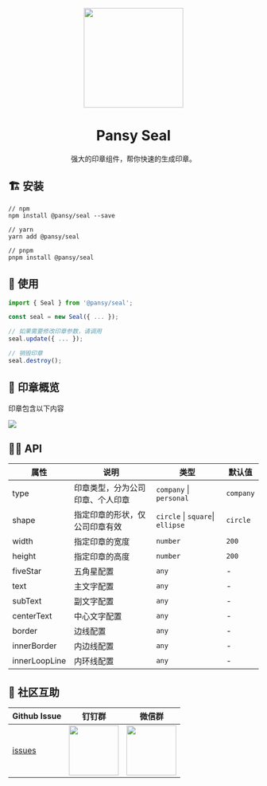 <p align="center">
  <a href="https://ant.design">
    <img width="200" src="https://cdn.jsdelivr.net/gh/wangxingkang/pictures@latest/imgs/seal.svg">
  </a>
</p>

<h1 align="center">Pansy Seal</h1>

<div align="center">
  强大的印章组件，帮你快速的生成印章。
</div>


## 🏗 安装

```
// npm
npm install @pansy/seal --save

// yarn
yarn add @pansy/seal

// pnpm
pnpm install @pansy/seal
```

## 🔨 使用
```ts
import { Seal } from '@pansy/seal';

const seal = new Seal({ ... });

// 如果需要修改印章参数，请调用
seal.update({ ... });

// 销毁印章
seal.destroy();
```

## 📸 印章概览

印章包含以下内容

<img src="https://cdn.jsdelivr.net/gh/wangxingkang/pictures@latest/imgs/seal.png">

## 🧑‍💻 API

|属性|说明|类型|默认值|
|---|---|---|---|
| type | 印章类型，分为公司印章、个人印章 | `company` \| `personal` |`company`|
| shape | 指定印章的形状，仅公司印章有效 | `circle` \| `square`\| `ellipse` | `circle` |
| width | 指定印章的宽度 | `number` | `200` |
| height | 指定印章的高度 | `number` | `200` |
| fiveStar | 五角星配置 | `any` | - |
| text | 主文字配置 | `any` |-|
| subText | 副文字配置 | `any` | - |
| centerText | 中心文字配置 | `any` | - |
| border | 边线配置 | `any` | - |
| innerBorder | 内边线配置 | `any` | - |
| innerLoopLine | 内环线配置 | `any` | - |

## 🌟 社区互助

| Github Issue                                                 | 钉钉群                                                                                     | 微信群                                                                                   |
| ------------------------------------------------------------ | ------------------------------------------------------------------------------------------ | ---------------------------------------------------------------------------------------- |
| [issues](https://github.com/pansyjs/watermark/issues) | <img src="https://github.com/alitajs/alita/blob/master/public/dingding.png" width="100" /> | <img src="https://github.com/alitajs/alita/blob/master/public/wechat.png" width="100" /> |

